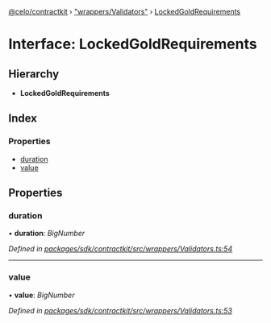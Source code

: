 [@celo/contractkit](../README.md) › ["wrappers/Validators"](../modules/_wrappers_validators_.md) › [LockedGoldRequirements](_wrappers_validators_.lockedgoldrequirements.md)

# Interface: LockedGoldRequirements

## Hierarchy

* **LockedGoldRequirements**

## Index

### Properties

* [duration](_wrappers_validators_.lockedgoldrequirements.md#duration)
* [value](_wrappers_validators_.lockedgoldrequirements.md#value)

## Properties

###  duration

• **duration**: *BigNumber*

*Defined in [packages/sdk/contractkit/src/wrappers/Validators.ts:54](https://github.com/celo-org/celo-monorepo/blob/master/packages/sdk/contractkit/src/wrappers/Validators.ts#L54)*

___

###  value

• **value**: *BigNumber*

*Defined in [packages/sdk/contractkit/src/wrappers/Validators.ts:53](https://github.com/celo-org/celo-monorepo/blob/master/packages/sdk/contractkit/src/wrappers/Validators.ts#L53)*

